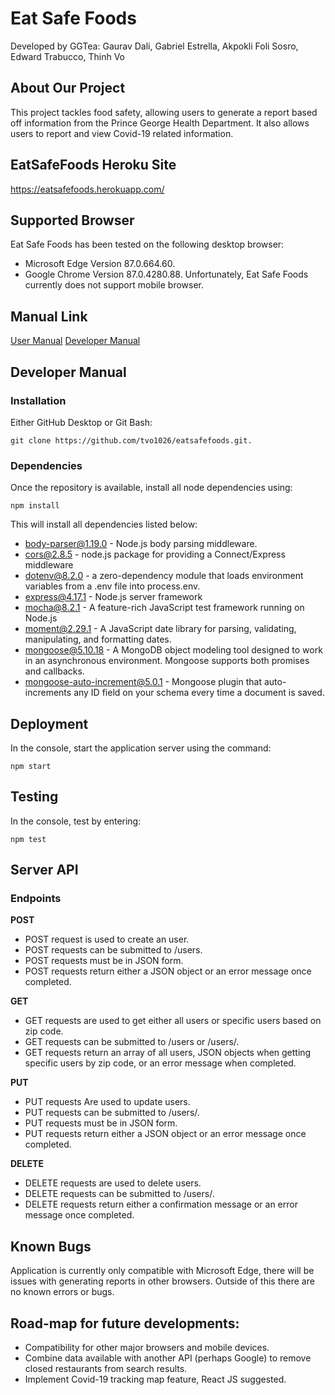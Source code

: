 # Eat Safe Foods

Developed by GGTea: Gaurav Dali, Gabriel Estrella, Akpokli Foli Sosro, Edward Trabucco, Thinh Vo

## About Our Project

This project tackles food safety, allowing users to generate a report based off information from the Prince George Health Department. It also allows users to report and view Covid-19 related information.

## EatSafeFoods Heroku Site

https://eatsafefoods.herokuapp.com/

## Supported Browser
Eat Safe Foods has been tested on the following desktop browser:
- Microsoft Edge Version 87.0.664.60.
- Google Chrome Version 87.0.4280.88.
Unfortunately, Eat Safe Foods currently does not support mobile browser.

## Manual Link

[User Manual](EATSAFEFOODS/docs/user.md)
[Developer Manual](EATSAFEFOODS/README.md)

## Developer Manual

### Installation
Either GitHub Desktop or Git Bash:
```
git clone https://github.com/tvo1026/eatsafefoods.git.
```
### Dependencies

Once the repository is available, install all node dependencies using:
 ```
 npm install  
 ```
This will install all dependencies listed below:
- body-parser@1.19.0 - Node.js body parsing middleware.
- cors@2.8.5 - node.js package for providing a Connect/Express middleware
- dotenv@8.2.0 - a zero-dependency module that loads environment variables from a .env file into process.env.
- express@4.17.1 - Node.js server framework
- mocha@8.2.1 - A feature-rich JavaScript test framework running on Node.js
- moment@2.29.1 - A JavaScript date library for parsing, validating, manipulating, and formatting dates.
- mongoose@5.10.18 - A MongoDB object modeling tool designed to work in an asynchronous environment. Mongoose supports both promises and callbacks.
- mongoose-auto-increment@5.0.1 - Mongoose plugin that auto-increments any ID field on your schema every time a document is saved.

## Deployment
In the console, start the application server using the command:
 ```
npm start
 ```

## Testing
 In the console, test by entering:
 ```
npm test
 ```

## Server API
### Endpoints
**POST**
- POST request is used to create an user.
- POST requests can be submitted to /users.
- POST requests must be in JSON form.
- POST requests return either a JSON object or an error message once completed.

**GET**
- GET requests are used to get either all users or specific users based on zip code.
- GET requests can be submitted to /users or /users/<zipcode>.
- GET requests return an array of all users, JSON objects when getting specific users by zip code, or an error message when completed.

**PUT**
- PUT requests Are used to update users.
- PUT requests can be submitted to /users/<userName>.
- PUT requests must be in JSON form.
- PUT requests return either a JSON object or an error message once completed.

**DELETE**
 - DELETE requests are used to delete users.
 - DELETE requests can be submitted to /users/<userName>.
 - DELETE requests return either a confirmation message or an error message once completed.

## Known Bugs
Application is currently only compatible with Microsoft Edge, there will be issues with generating reports in other browsers. Outside of this there are no known errors or bugs.

## Road-map for future developments:
- Compatibility for other major browsers and mobile devices.
- Combine data available with another API (perhaps Google) to remove closed restaurants from search results.
- Implement Covid-19 tracking map feature, React JS suggested.